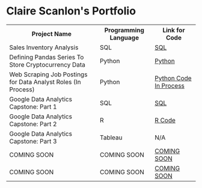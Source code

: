# Claire Scanlon's Portfolio

<table>

<tr>

<th> Project Name </th>

<th> Programming Language </th> 

<th> Link for Code </th>

</tr>

<tr>

<td> Sales Inventory Analysis</td>

<td> SQL </td>

<td> <a href="https://github.com/clairescanlon/Data_Analysis_Portfolio/blob/c357e5ed573a7b4c92b63965fe86bd0ae0528a9b/Sales%20Inventory%20Analysis"> SQL </a> </td>

</tr>

<tr>

<td> Defining Pandas Series To Store Cryptocurrency Data </td>

<td> Python </td>

<td> <a href="https://github.com/clairescanlon/Data_Analysis_Portfolio/blob/ee5d8929ba6113bb2e6d0a94a427388f2e4337b4/Defining%20Pandas%20Series%20To%20Store%20Cryptocurrency%20Data"> Python </a> </td>

</tr>

<tr>

<td> Web Scraping Job Postings for Data Analyst Roles (In Process) </td>

<td> Python </td>

<td> <a href="https://github.com/clairescanlon/Data_Analysis_Portfolio/blob/a54506bd9b8c522ff80dcd4cdeb7257ac81c7adc/DataAnalyst_JobPostings_Scraping.ipynb"> Python Code In Process </a> </td>

</tr>

<tr>

<td> Google Data Analytics Capstone: Part 1 </td>

<td> SQL </td>

<td> <a href="https://github.com/clairescanlon/Data_Analysis_Portfolio/blob/10047dd8750dd771f77843fc3027a8c2ade1cb45/Google%20Data%20Analysis%20Capstone%3A%20Part%201"> SQL </a> </td>

</tr>

<tr>

<td> Google Data Analytics Capstone: Part 2 </td>

<td> R </td>

<td> <a href="https://github.com/clairescanlon/Data_Portfolio/blob/da271c1a6986c8977c9f4f784a62ba1f6446fa9d/Google%20Data%20Analytics%20Capstone%3A%20Part%202"> R Code </a> </td>

</tr>

<tr>

<td> Google Data Analytics Capstone: Part 3 </td>

<td> Tableau </td> 

<td> N/A </td>

</tr>

<tr>

<td> COMING SOON </td>

<td> COMING SOON </td>

<td> <a href="LINK"> COMING SOON </a> </td>

</tr>

<tr>

<td> COMING SOON </td>

<td> COMING SOON </td>

<td> <a href="LINK"> COMING SOON </a> </td>

</tr>

</table>
